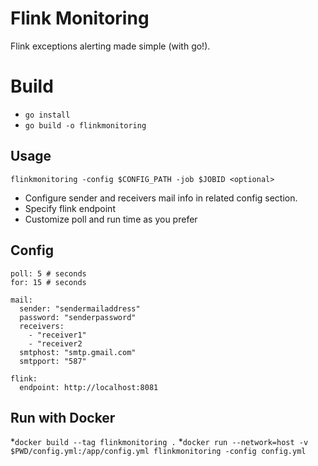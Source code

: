# Flink Monitoring

Flink exceptions alerting made simple (with go!).

# Build

* `go install`
* `go build -o flinkmonitoring`

## Usage

`flinkmonitoring -config $CONFIG_PATH -job $JOBID <optional>`

* Configure sender and receivers mail info in related config section.
* Specify flink endpoint
* Customize poll and run time as you prefer

## Config

```
poll: 5 # seconds
for: 15 # seconds

mail:
  sender: "sendermailaddress"
  password: "senderpassword"
  receivers: 
    - "receiver1"
    - "receiver2
  smtphost: "smtp.gmail.com"
  smtpport: "587"

flink:
  endpoint: http://localhost:8081
```

## Run with Docker
*`docker build --tag flinkmonitoring .`
*`docker run --network=host -v  $PWD/config.yml:/app/config.yml flinkmonitoring -config config.yml`

